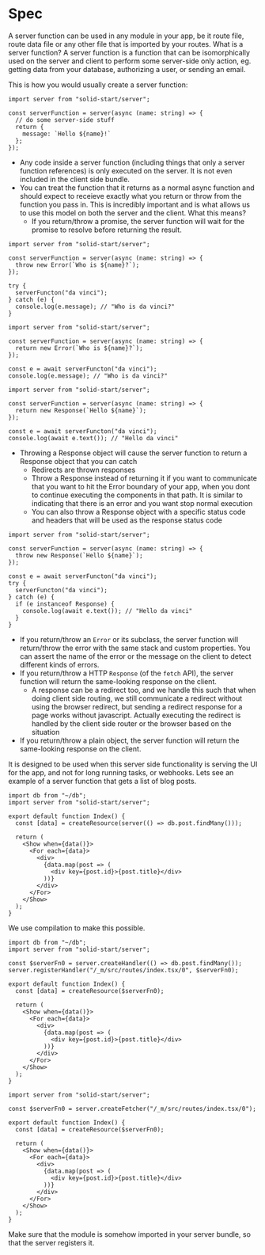 # Spec

A server function can be used in any module in your app, be it route file, route data file or any other file that is imported by your routes. What is a server function? A server function is a function that can be isomorphically used on the server and client to perform some server-side only action, eg. getting data from your database, authorizing a user, or sending an email.

This is how you would usually create a server function:

```tsx
import server from "solid-start/server";

const serverFunction = server(async (name: string) => {
  // do some server-side stuff
  return {
    message: `Hello ${name}!`
  };
});
```

- Any code inside a server function (including things that only a server function references) is only executed on the server. It is not even included in the client side bundle.
- You can treat the function that it returns as a normal async function and should expect to receieve exactly what you return or throw from the function you pass in. This is incredibly important and is what allows us to use this model on both the server and the client. What this means?
  - If you return/throw a promise, the server function will wait for the promise to resolve before returning the result.

```tsx
import server from "solid-start/server";

const serverFunction = server(async (name: string) => {
  throw new Error(`Who is ${name}?`);
});

try {
  serverFuncton("da vinci");
} catch (e) {
  console.log(e.message); // "Who is da vinci?"
}
```

```tsx
import server from "solid-start/server";

const serverFunction = server(async (name: string) => {
  return new Error(`Who is ${name}?`);
});

const e = await serverFuncton("da vinci");
console.log(e.message); // "Who is da vinci?"
```

```tsx
import server from "solid-start/server";

const serverFunction = server(async (name: string) => {
  return new Response(`Hello ${name}`);
});

const e = await serverFuncton("da vinci");
console.log(await e.text()); // "Hello da vinci"
```

- Throwing a Response object will cause the server function to return a Response object that you can catch
  - Redirects are thrown responses
  - Throw a Response instead of returning it if you want to communicate that you want to hit the Error boundary of your app,
    when you dont to continue executing the components in that path. It is similar to indicating that there is an error and you want stop normal execution
  - You can also throw a Response object with a specific status code and headers that will be used as the response status code

```tsx
import server from "solid-start/server";

const serverFunction = server(async (name: string) => {
  throw new Response(`Hello ${name}`);
});

const e = await serverFuncton("da vinci");
try {
  serverFuncton("da vinci");
} catch (e) {
  if (e instanceof Response) {
    console.log(await e.text()); // "Hello da vinci"
  }
}
```

- If you return/throw an `Error` or its subclass, the server function will return/throw the error with the same stack and custom properties. You can assert the name of the error or the message on the client to detect different kinds of errors.
- If you return/throw a HTTP `Response` (of the `fetch` API), the server function will return the same-looking response on the client.
  - A response can be a redirect too, and we handle this such that when doing client side routing, we still communicate a redirect without using the browser redirect, but sending a redirect response for a page works without javascript. Actually executing the redirect is handled by the client side router or the browser based on the situation
- If you return/throw a plain object, the server function will return the same-looking response on the client.

It is designed to be used when this server side functionality is serving the UI for the app, and not for long running tasks, or webhooks. Lets see an example of a server function that gets a list of blog posts.

```tsx file=src/routes/index.tsx
import db from "~/db";
import server from "solid-start/server";

export default function Index() {
  const [data] = createResource(server(() => db.post.findMany()));

  return (
    <Show when={data()}>
      <For each={data}>
        <div>
          {data.map(post => (
            <div key={post.id}>{post.title}</div>
          ))}
        </div>
      </For>
    </Show>
  );
}
```

We use compilation to make this possible.

```tsx file=src/routes/index.tsx
import db from "~/db";
import server from "solid-start/server";

const $serverFn0 = server.createHandler(() => db.post.findMany());
server.registerHandler("/_m/src/routes/index.tsx/0", $serverFn0);

export default function Index() {
  const [data] = createResource($serverFn0);

  return (
    <Show when={data()}>
      <For each={data}>
        <div>
          {data.map(post => (
            <div key={post.id}>{post.title}</div>
          ))}
        </div>
      </For>
    </Show>
  );
}
```

```tsx file=src/routes/index.tsx
import server from "solid-start/server";

const $serverFn0 = server.createFetcher("/_m/src/routes/index.tsx/0");

export default function Index() {
  const [data] = createResource($serverFn0);

  return (
    <Show when={data()}>
      <For each={data}>
        <div>
          {data.map(post => (
            <div key={post.id}>{post.title}</div>
          ))}
        </div>
      </For>
    </Show>
  );
}
```

Make sure that the module is somehow imported in your server bundle, so that the server registers it.
